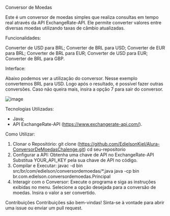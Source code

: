Conversor de Moedas

Este é um conversor de moedas simples que realiza consultas em tempo real através da API ExchangeRate-API. Ele permite converter valores entre diversas moedas utilizando taxas de câmbio atualizadas.

Funcionalidades:

Converter de USD para BRL;
Converter de BRL para USD;
Converter de EUR para BRL;
Converter de BRL para EUR;
Converter de USD para EUR;
Converter de BRL para GBP.

Interface:

Abaixo podemos ver a utilização do conversor. Nesse exemplo convertemos BRL para USD. Logo após o resultado, é possível fazer outras conversões. Caso não queira mais, insira a opção 7 para sair do conversor.

![image](https://github.com/user-attachments/assets/992bf03a-2004-4012-8f0a-870108c42b7a)

Tecnologias Utilizadas:

- Java;
- API ExchangeRate-API (https://www.exchangerate-api.com/).
  
Como Utilizar:

1. Clonar o Repositório:
    git clone (https://github.com/EdielsonKiel/Alura-ConversorDeMoedasChalenge.git)
    cd seu-repositorio
2. Configurar a API:
    Obtenha uma chave de API no ExchangeRate-API
    Substitua YOUR_API_KEY pela sua chave de API no código.
3. Compilar e Executar:
    javac -d bin src/br/com/edielson/conversordemoedas/*.java
    java -cp bin br.com.edielson.conversordemoedas.Principal
4. Interagir com o Conversor:
    Execute o programa e siga as instruções exibidas no menu.
    Selecione a opção desejada para a conversão de moedas.
    Insira o valor a ser convertido.

Contribuições
Contribuições são bem-vindas! Sinta-se à vontade para abrir uma issue ou enviar um pull request.
